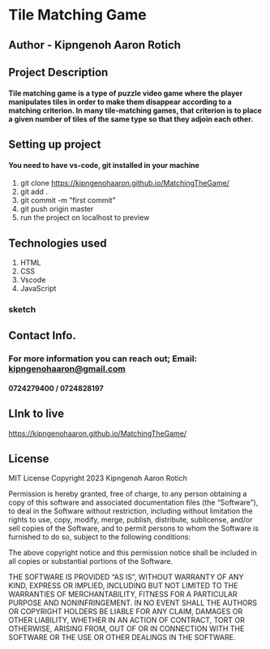 # Tile Matching Game

## Author - Kipngenoh Aaron Rotich

## Project Description

#### Tile matching game is a type of puzzle video game where the player manipulates tiles in order to make them disappear according to a matching criterion. In many tile-matching games, that criterion is to place a given number of tiles of the same type so that they adjoin each other.

## Setting up project

#### You need to have vs-code, git installed in your machine

1. git clone https://kipngenohaaron.github.io/MatchingTheGame/
2. git add .
3. git commit -m "first commit"
4. git push origin master
5. run the project on localhost to preview

## Technologies used

1. HTML
2. CSS
3. Vscode
4. JavaScript

### sketch

## Contact Info.
### For more information you can reach out; Email: kipngenohaaron@gmail.com
#### 0724279400 / 0724828197
## LInk to live 
https://kipngenohaaron.github.io/MatchingTheGame/
## License
MIT License
Copyright 2023 Kipngenoh Aaron Rotich

Permission is hereby granted, free of charge, to any person obtaining a copy of this software and associated documentation files (the “Software”), to deal in the Software without restriction, including without limitation the rights to use, copy, modify, merge, publish, distribute, sublicense, and/or sell copies of the Software, and to permit persons to whom the Software is furnished to do so, subject to the following conditions:

The above copyright notice and this permission notice shall be included in all copies or substantial portions of the Software.

THE SOFTWARE IS PROVIDED “AS IS”, WITHOUT WARRANTY OF ANY KIND, EXPRESS OR IMPLIED, INCLUDING BUT NOT LIMITED TO THE WARRANTIES OF MERCHANTABILITY, FITNESS FOR A PARTICULAR PURPOSE AND NONINFRINGEMENT. IN NO EVENT SHALL THE AUTHORS OR COPYRIGHT HOLDERS BE LIABLE FOR ANY CLAIM, DAMAGES OR OTHER LIABILITY, WHETHER IN AN ACTION OF CONTRACT, TORT OR OTHERWISE, ARISING FROM, OUT OF OR IN CONNECTION WITH THE SOFTWARE OR THE USE OR OTHER DEALINGS IN THE SOFTWARE.